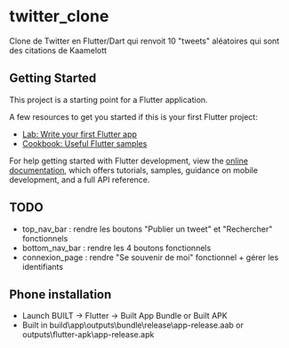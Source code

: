 # twitter_clone

Clone de Twitter en Flutter/Dart qui renvoit 10 "tweets" aléatoires qui sont des citations de Kaamelott


## Getting Started

This project is a starting point for a Flutter application.

A few resources to get you started if this is your first Flutter project:

- [Lab: Write your first Flutter app](https://docs.flutter.dev/get-started/codelab)
- [Cookbook: Useful Flutter samples](https://docs.flutter.dev/cookbook)

For help getting started with Flutter development, view the
[online documentation](https://docs.flutter.dev/), which offers tutorials,
samples, guidance on mobile development, and a full API reference.

## TODO

- top_nav_bar : rendre les boutons "Publier un tweet" et "Rechercher" fonctionnels
- bottom_nav_bar : rendre les 4 boutons fonctionnels
- connexion_page : rendre "Se souvenir de moi" fonctionnel + gérer les identifiants

## Phone installation

- Launch BUILT -> Flutter -> Built App Bundle or Built APK
- Built in build\app\outputs\bundle\release\app-release.aab or outputs\flutter-apk\app-release.apk
